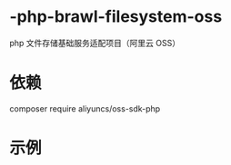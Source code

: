 # -php-brawl-filesystem-oss
php 文件存储基础服务适配项目（阿里云 OSS）

# 依赖
composer require aliyuncs/oss-sdk-php

# 示例
```php

```
